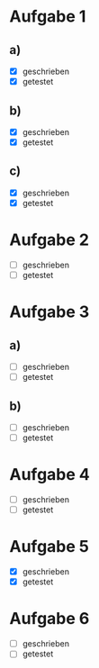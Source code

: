 # Aufgabe 1
## a)
- [x] geschrieben
- [x] getestet
## b)
- [x] geschrieben
- [x] getestet
## c)
- [x] geschrieben
- [x] getestet

# Aufgabe 2

- [ ] geschrieben
- [ ] getestet

# Aufgabe 3
## a)
- [ ] geschrieben
- [ ] getestet
## b)
- [ ] geschrieben
- [ ] getestet

# Aufgabe 4

- [ ] geschrieben
- [ ] getestet

# Aufgabe 5

- [x] geschrieben
- [x] getestet

# Aufgabe 6

- [ ] geschrieben
- [ ] getestet
